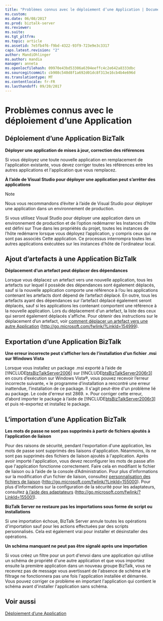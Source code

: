 ```yaml
---
title: "Problèmes connus avec le déploiement d’une Application | Documents Microsoft"
ms.custom: 
ms.date: 06/08/2017
ms.prod: biztalk-server
ms.reviewer: 
ms.suite: 
ms.tgt_pltfrm: 
ms.topic: article
ms.assetid: 7e5fb4f6-f9bd-4322-93f9-723e9e3c3317
caps.latest.revision: "2"
author: MandiOhlinger
ms.author: mandia
manager: anneta
ms.openlocfilehash: 09970e43bd53306a6394eeffc4c2e642a8333dbc
ms.sourcegitcommit: cb908c540d8f1a692d01dc8f313e16cb4b4e696d
ms.translationtype: MT
ms.contentlocale: fr-FR
ms.lasthandoff: 09/20/2017
---
```

# <a name="known-issues-with-deploying-an-application"></a>Problèmes connus avec le déploiement d’une Application
## <a name="deploying-a-biztalk-application"></a>Déploiement d’une Application BizTalk  
 **Déployer une application de mises à jour, correction des références**  
  
 Si vous déployez une toute nouvelle application en remplacement de l'application existante, vous devez corriger toutes les références entre les autres applications et l'application que vous remplacez.  
  
 **À l’aide de Visual Studio pour déployer une application peut s’arrêter des applications**  
  
> [!NOTE]  
>  Nous vous recommandons d’éviter à l’aide de Visual Studio pour déployer une application dans un environnement de production.  
  
 Si vous utilisez Visual Studio pour déployer une application dans un environnement de production et de l’option redémarrer les Instances d’hôte est défini sur True dans les propriétés du projet, toutes les instances de l’hôte redémarre lorsque vous déployez l’application, y compris ceux qui ne sont pas associés Cette application. Ce processus interrompra toutes les autres applications exécutées sur les instances d'hôte de l'ordinateur local.  
  
## <a name="adding-artifacts-to-a-biztalk-application"></a>Ajout d’artefacts à une Application BizTalk  
 **Déplacement d’un artefact peut déplacer des dépendances**  
  
 Lorsque vous déplacez un artefact vers une nouvelle application, tous les artefacts sur lequel il possède des dépendances sont également déplacés, sauf si la nouvelle application comporte une référence à l’ou les applications contenant les artefacts dont dépend de l’artefact déplacé. En outre, tous les artefacts ayant des dépendances sur l’artefact déplacé également seront déplacés, sauf si les applications les contenant comportent une référence à la nouvelle application. Lors du déplacement d'un artefact, la liste des ceux qui seront également déplacés s'affiche. Pour obtenir des instructions sur le déplacement d’un artefact, voir [comment déplacer un artefact vers une autre Application](http://go.microsoft.com/fwlink/?LinkId=154999) (http://go.microsoft.com/fwlink/?LinkId=154999).  
  
## <a name="exporting-a-biztalk-application"></a>Exportation d’une Application BizTalk  
 **Une erreur incorrecte peut s’afficher lors de l’installation d’un fichier .msi sur Windows Vista**  
  
 Lorsque vous installez un package .msi exporté à l’aide de [!INCLUDE[btsBizTalkServer2006](../includes/btsbiztalkserver2006-md.md)] sur [!INCLUDE[btsBizTalkServer2006r3](../includes/btsbiztalkserver2006r3-md.md)] en cours d’exécution sur Windows Vista®, vous pouvez recevoir l’erreur incorrecte suivante, « le programme d’installation a rencontré une erreur inattendue, l’installation de ce package. Il s'agit peut-être d'un problème lié au package. Le code d'erreur est 2869. ». Pour corriger cette erreur, d’abord importer le package à l’aide de [!INCLUDE[btsBizTalkServer2006r3](../includes/btsbiztalkserver2006r3-md.md)] et puis ré-exportez et installez le package.  
  
## <a name="importing-a-biztalk-application"></a>L’importation d’une Application BizTalk  
 **Les mots de passe ne sont pas supprimés à partir de fichiers ajoutés à l’application de liaison**  
  
 Pour des raisons de sécurité, pendant l'exportation d'une application, les mots de passe sont supprimés des liaisons d'application. Néanmoins, ils ne sont pas supprimés des fichiers de liaison ajoutés à l'application. Après avoir importé l'application, vous devez reconfigurer les mots de passe afin que l'application fonctionne correctement. Faire cela en modifiant le fichier de liaison ou à l’aide de la console d’Administration. Pour plus d’informations sur la modification d’un fichier de liaison, consultez [personnalisation des fichiers de liaison](http://go.microsoft.com/fwlink/?LinkId=155000) (http://go.microsoft.com/fwlink/?LinkId=155000). Pour plus d’informations sur la configuration de la sécurité pour les adaptateurs, consultez [à l’aide des adaptateurs](http://go.microsoft.com/fwlink/?LinkId=155001) (http://go.microsoft.com/fwlink/?LinkId=155001).  
  
 **BizTalk Server ne restaure pas les importations sous forme de script ou installations**  
  
 Si une importation échoue, BizTalk Server annule toutes les opérations d'importation sauf pour les actions effectuées par des scripts personnalisés. Cela est également vrai pour installer et désinstaller des opérations.  
  
 **Un schéma manquant ne peut pas être signalé après une importation**  
  
 Si vous créez un filtre pour un port d'envoi dans une application qui utilise un schéma de propriété d'une autre application et que vous importiez ensuite la première application dans un nouveau groupe BizTalk, vous ne recevrez pas de message vous avertissant de l'absence de schéma et le filtrage ne fonctionnera pas une fois l'application installée et démarrée. Vous pouvez corriger ce problème en important l'application qui contient le schéma avant d'installer l'application sans schéma.  
  
## <a name="see-also"></a>Voir aussi  
 [Déploiement d’une Application](../technical-guides/deploying-an-application.md)